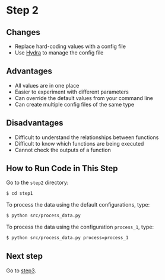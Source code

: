 # Step 2

## Changes
* Replace hard-coding values with a config file
* Use [Hydra](http://hydra.cc/) to manage the config file 
## Advantages
* All values are in one place
* Easier to experiment with different parameters 
* Can override the default values from your command line
* Can create multiple config files of the same type
## Disadvantages
* Difficult to understand the relationships between functions
* Difficult to know which functions are being executed
* Cannot check the outputs of a function

## How to Run Code in This Step
Go to the `step2` directory:
```bash
$ cd step1
```
To process the data using the default configurations, type:
```bash
$ python src/process_data.py
```

To process the data using the configuration `process_1`, type:
```bash
$ python src/process_data.py process=process_1
```

## Next step
Go to [step3](../step3).
